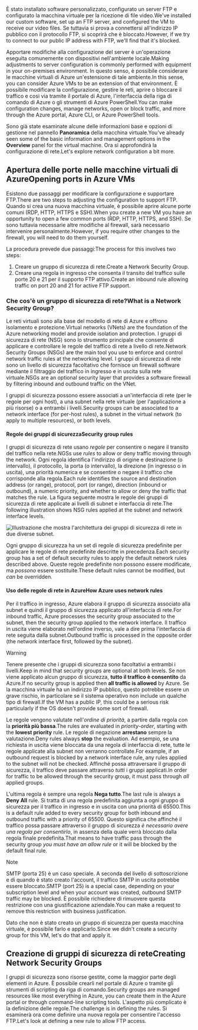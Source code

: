 <span data-ttu-id="40ebd-101">È stato installato software personalizzato, configurato un server FTP e configurato la macchina virtuale per la ricezione di file video.</span><span class="sxs-lookup"><span data-stu-id="40ebd-101">We've installed our custom software, set up an FTP server, and configured the VM to receive our video files.</span></span> <span data-ttu-id="40ebd-102">Se tuttavia si prova a connettersi all'indirizzo IP pubblico con il protocollo FTP, si scoprirà che è bloccato.</span><span class="sxs-lookup"><span data-stu-id="40ebd-102">However, if we try to connect to our public IP address with FTP, we'll find that it's blocked.</span></span> 

<span data-ttu-id="40ebd-103">Apportare modifiche alla configurazione del server è un'operazione eseguita comunemente con dispositivi nell'ambiente locale.</span><span class="sxs-lookup"><span data-stu-id="40ebd-103">Making adjustments to server configuration is commonly performed with equipment in your on-premises environment.</span></span> <span data-ttu-id="40ebd-104">In questo senso, è possibile considerare le macchine virtuali di Azure un'estensione di tale ambiente.</span><span class="sxs-lookup"><span data-stu-id="40ebd-104">In this sense, you can consider Azure VMs to be an extension of that environment.</span></span> <span data-ttu-id="40ebd-105">È possibile modificare la configurazione, gestire le reti, aprire o bloccare il traffico e così via tramite il portale di Azure, l'interfaccia della riga di comando di Azure o gli strumenti di Azure PowerShell.</span><span class="sxs-lookup"><span data-stu-id="40ebd-105">You can make configuration changes, manage networks, open or block traffic, and more through the Azure portal, Azure CLI, or Azure PowerShell tools.</span></span>

<span data-ttu-id="40ebd-106">Sono già state esaminate alcune delle informazioni base e opzioni di gestione nel pannello **Panoramica** della macchina virtuale.</span><span class="sxs-lookup"><span data-stu-id="40ebd-106">You've already seen some of the basic information and management options in the **Overview** panel for the virtual machine.</span></span> <span data-ttu-id="40ebd-107">Ora si approfondirà la configurazione di rete.</span><span class="sxs-lookup"><span data-stu-id="40ebd-107">Let's explore network configuration a bit more.</span></span>

## <a name="opening-ports-in-azure-vms"></a><span data-ttu-id="40ebd-108">Apertura delle porte nelle macchine virtuali di Azure</span><span class="sxs-lookup"><span data-stu-id="40ebd-108">Opening ports in Azure VMs</span></span>

<!-- TODO: Azure portal is inconsistent here in applying the NSG.
By default, new VMs are locked down. 

Apps can make outgoing requests, but the only inbound traffic allowed is from the virtual network (e.g. other resources on the same local network), and from Azure's Load Balancer (probe checks). -->

<span data-ttu-id="40ebd-109">Esistono due passaggi per modificare la configurazione e supportare FTP.</span><span class="sxs-lookup"><span data-stu-id="40ebd-109">There are two steps to adjusting the configuration to support FTP.</span></span> <span data-ttu-id="40ebd-110">Quando si crea una nuova macchina virtuale, è possibile aprire alcune porte comuni (RDP, HTTP, HTTPS e SSH).</span><span class="sxs-lookup"><span data-stu-id="40ebd-110">When you create a new VM you have an opportunity to open a few common ports (RDP, HTTP, HTTPS, and SSH).</span></span> <span data-ttu-id="40ebd-111">Se sono tuttavia necessarie altre modifiche al firewall, sarà necessario intervenire personalmente.</span><span class="sxs-lookup"><span data-stu-id="40ebd-111">However, if you require other changes to the firewall, you will need to do them yourself.</span></span>

<span data-ttu-id="40ebd-112">La procedura prevede due passaggi:</span><span class="sxs-lookup"><span data-stu-id="40ebd-112">The process for this involves two steps:</span></span>

1. <span data-ttu-id="40ebd-113">Creare un gruppo di sicurezza di rete.</span><span class="sxs-lookup"><span data-stu-id="40ebd-113">Create a Network Security Group.</span></span>
2. <span data-ttu-id="40ebd-114">Creare una regola in ingresso che consenta il transito del traffico sulle porte 20 e 21 per il supporto FTP attivo.</span><span class="sxs-lookup"><span data-stu-id="40ebd-114">Create an inbound rule allowing traffic on port 20 and 21 for active FTP support.</span></span>

### <a name="what-is-a-network-security-group"></a><span data-ttu-id="40ebd-115">Che cos'è un gruppo di sicurezza di rete?</span><span class="sxs-lookup"><span data-stu-id="40ebd-115">What is a Network Security Group?</span></span>

<span data-ttu-id="40ebd-116">Le reti virtuali sono alla base del modello di rete di Azure e offrono isolamento e protezione.</span><span class="sxs-lookup"><span data-stu-id="40ebd-116">Virtual networks (VNets) are the foundation of the Azure networking model and provide isolation and protection.</span></span> <span data-ttu-id="40ebd-117">I gruppi di sicurezza di rete (NSG) sono lo strumento principale che consente di applicare e controllare le regole del traffico di rete a livello di rete.</span><span class="sxs-lookup"><span data-stu-id="40ebd-117">Network Security Groups (NSGs) are the main tool you use to enforce and control network traffic rules at the networking level.</span></span> <span data-ttu-id="40ebd-118">I gruppi di sicurezza di rete sono un livello di sicurezza facoltativo che fornisce un firewall software mediante il filtraggio del traffico in ingresso e in uscita sulla rete virtuale.</span><span class="sxs-lookup"><span data-stu-id="40ebd-118">NSGs are an optional security layer that provides a software firewall by filtering inbound and outbound traffic on the VNet.</span></span> 

<span data-ttu-id="40ebd-119">I gruppi di sicurezza possono essere associati a un'interfaccia di rete (per le regole per ogni host), a una subnet nella rete virtuale (per l'applicazione a più risorse) o a entrambi i livelli.</span><span class="sxs-lookup"><span data-stu-id="40ebd-119">Security groups can be associated to a network interface (for per-host rules), a subnet in the virtual network (to apply to multiple resources), or both levels.</span></span> 

#### <a name="security-group-rules"></a><span data-ttu-id="40ebd-120">Regole dei gruppi di sicurezza</span><span class="sxs-lookup"><span data-stu-id="40ebd-120">Security group rules</span></span>

<span data-ttu-id="40ebd-121">I gruppi di sicurezza di rete usano _regole_ per consentire o negare il transito del traffico nella rete.</span><span class="sxs-lookup"><span data-stu-id="40ebd-121">NGSs use _rules_ to allow or deny traffic moving through the network.</span></span> <span data-ttu-id="40ebd-122">Ogni regola identifica l'indirizzo di origine e destinazione (o intervallo), il protocollo, la porta (o intervallo), la direzione (in ingresso o in uscita), una priorità numerica e se consentire o negare il traffico che corrisponde alla regola.</span><span class="sxs-lookup"><span data-stu-id="40ebd-122">Each rule identifies the source and destination address (or range), protocol, port (or range), direction (inbound or outbound), a numeric priority, and whether to allow or deny the traffic that matches the rule.</span></span> <span data-ttu-id="40ebd-123">La figura seguente mostra le regole dei gruppi di sicurezza di rete applicate ai livelli di subnet e interfaccia di rete.</span><span class="sxs-lookup"><span data-stu-id="40ebd-123">The following illustration shows NSG rules applied at the subnet and network interface levels.</span></span>

![Illustrazione che mostra l'architettura dei gruppi di sicurezza di rete in due diverse subnet.](../media/7-nsg-rules.png)

<span data-ttu-id="40ebd-127">Ogni gruppo di sicurezza ha un set di regole di sicurezza predefinite per applicare le regole di rete predefinite descritte in precedenza.</span><span class="sxs-lookup"><span data-stu-id="40ebd-127">Each security group has a set of default security rules to apply the default network rules described above.</span></span> <span data-ttu-id="40ebd-128">Queste regole predefinite non possono essere modificate, ma _possono_ essere sostituite.</span><span class="sxs-lookup"><span data-stu-id="40ebd-128">These default rules cannot be modified, but _can_ be overridden.</span></span>

#### <a name="how-azure-uses-network-rules"></a><span data-ttu-id="40ebd-129">Uso delle regole di rete in Azure</span><span class="sxs-lookup"><span data-stu-id="40ebd-129">How Azure uses network rules</span></span>

<span data-ttu-id="40ebd-130">Per il traffico in ingresso, Azure elabora il gruppo di sicurezza associato alla subnet e quindi il gruppo di sicurezza applicato all'interfaccia di rete.</span><span class="sxs-lookup"><span data-stu-id="40ebd-130">For inbound traffic, Azure processes the security group associated to the subnet, then the security group applied to the network interface.</span></span> <span data-ttu-id="40ebd-131">Il traffico in uscita viene elaborato nell'ordine inverso, vale a dire prima l'interfaccia di rete seguita dalla subnet.</span><span class="sxs-lookup"><span data-stu-id="40ebd-131">Outbound traffic is processed in the opposite order (the network interface first, followed by the subnet).</span></span>

> [!WARNING]
> <span data-ttu-id="40ebd-132">Tenere presente che i gruppi di sicurezza sono facoltativi a entrambi i livelli.</span><span class="sxs-lookup"><span data-stu-id="40ebd-132">Keep in mind that security groups are optional at both levels.</span></span> <span data-ttu-id="40ebd-133">Se non viene applicato alcun gruppo di sicurezza, **tutto il traffico è consentito** da Azure.</span><span class="sxs-lookup"><span data-stu-id="40ebd-133">If no security group is applied then **all traffic is allowed** by Azure.</span></span> <span data-ttu-id="40ebd-134">Se la macchina virtuale ha un indirizzo IP pubblico, questo potrebbe essere un grave rischio, in particolare se il sistema operativo non include un qualche tipo di firewall.</span><span class="sxs-lookup"><span data-stu-id="40ebd-134">If the VM has a public IP, this could be a serious risk particularly if the OS doesn't provide some sort of firewall.</span></span>

<span data-ttu-id="40ebd-135">Le regole vengono valutate nell'_ordine di priorità_, a partire dalla regola con la **priorità più bassa**.</span><span class="sxs-lookup"><span data-stu-id="40ebd-135">The rules are evaluated in _priority-order_, starting with the **lowest priority** rule.</span></span> <span data-ttu-id="40ebd-136">Le regole di negazione **arrestano** sempre la valutazione.</span><span class="sxs-lookup"><span data-stu-id="40ebd-136">Deny rules always **stop** the evaluation.</span></span> <span data-ttu-id="40ebd-137">Ad esempio, se una richiesta in uscita viene bloccata da una regola di interfaccia di rete, tutte le regole applicate alla subnet non verranno controllate.</span><span class="sxs-lookup"><span data-stu-id="40ebd-137">For example, if an outbound request is blocked by a network interface rule, any rules applied to the subnet will not be checked.</span></span> <span data-ttu-id="40ebd-138">Affinché possa attraversare il gruppo di sicurezza, il traffico deve passare attraverso _tutti_ i gruppi applicati.</span><span class="sxs-lookup"><span data-stu-id="40ebd-138">In order for traffic to be allowed through the security group, it must pass through _all_ applied groups.</span></span>

<span data-ttu-id="40ebd-139">L'ultima regola è sempre una regola **Nega tutto**.</span><span class="sxs-lookup"><span data-stu-id="40ebd-139">The last rule is always a **Deny All** rule.</span></span> <span data-ttu-id="40ebd-140">Si tratta di una regola predefinita aggiunta a ogni gruppo di sicurezza per il traffico in ingresso e in uscita con una priorità di 65500.</span><span class="sxs-lookup"><span data-stu-id="40ebd-140">This is a default rule added to every security group for both inbound and outbound traffic with a priority of 65500.</span></span> <span data-ttu-id="40ebd-141">Questo significa che affinché il traffico possa passare attraverso il gruppo di sicurezza _è necessario avere una regola per consentirlo_, in assenza della quale verrà bloccato dalla regola finale predefinita.</span><span class="sxs-lookup"><span data-stu-id="40ebd-141">That means to have traffic pass through the security group _you must have an allow rule_ or it will be blocked by the default final rule.</span></span>

> [!NOTE]
> <span data-ttu-id="40ebd-142">SMTP (porta 25) è un caso speciale. A seconda del livello di sottoscrizione e di quando è stato creato l'account, il traffico SMTP in uscita potrebbe essere bloccato.</span><span class="sxs-lookup"><span data-stu-id="40ebd-142">SMTP (port 25) is a special case, depending on your subscription level and when your account was created, outbound SMTP traffic may be blocked.</span></span> <span data-ttu-id="40ebd-143">È possibile richiedere di rimuovere questa restrizione con una giustificazione aziendale.</span><span class="sxs-lookup"><span data-stu-id="40ebd-143">You can make a request to remove this restriction with business justification.</span></span>

<span data-ttu-id="40ebd-144">Dato che non è stato creato un gruppo di sicurezza per questa macchina virtuale, è possibile farlo e applicarlo.</span><span class="sxs-lookup"><span data-stu-id="40ebd-144">Since we didn't create a security group for this VM, let's do that and apply it.</span></span>

## <a name="creating-network-security-groups"></a><span data-ttu-id="40ebd-145">Creazione di gruppi di sicurezza di rete</span><span class="sxs-lookup"><span data-stu-id="40ebd-145">Creating Network Security Groups</span></span>

<span data-ttu-id="40ebd-146">I gruppi di sicurezza sono risorse gestite, come la maggior parte degli elementi in Azure. È possibile crearli nel portale di Azure o tramite gli strumenti di scripting da riga di comando.</span><span class="sxs-lookup"><span data-stu-id="40ebd-146">Security groups are managed resources like most everything in Azure, you can create them in the Azure portal or through command-line scripting tools.</span></span> <span data-ttu-id="40ebd-147">L'aspetto più complicato è la definizione delle regole.</span><span class="sxs-lookup"><span data-stu-id="40ebd-147">The challenge is in defining the rules.</span></span> <span data-ttu-id="40ebd-148">Si esaminerà ora come definire una nuova regola per consentire l'accesso FTP.</span><span class="sxs-lookup"><span data-stu-id="40ebd-148">Let's look at defining a new rule to allow FTP access.</span></span>